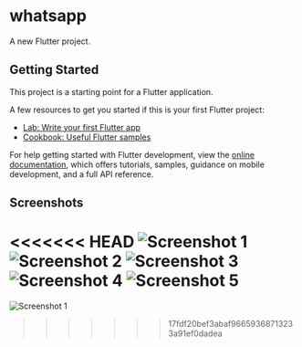 # whatsapp

A new Flutter project.

## Getting Started

This project is a starting point for a Flutter application.

A few resources to get you started if this is your first Flutter project:

- [Lab: Write your first Flutter app](https://docs.flutter.dev/get-started/codelab)
- [Cookbook: Useful Flutter samples](https://docs.flutter.dev/cookbook)

For help getting started with Flutter development, view the
[online documentation](https://docs.flutter.dev/), which offers tutorials,
samples, guidance on mobile development, and a full API reference.

## Screenshots

<<<<<<< HEAD
<img src="./screenshots/Screenshot_1690977540.png" alt="Screenshot 1" />
<img src="./screenshots/Screenshot_1690977594.png" alt="Screenshot 2" />
<img src="./screenshots/Screenshot_1690977599.png" alt="Screenshot 3" />
<img src="./screenshots/Screenshot_1690977698.png" alt="Screenshot 4" />
<img src="./screenshots/Screenshot_1690977601.png" alt="Screenshot 5" />
=======
<img src="" alt="Screenshot 1" />

>>>>>>> 17fdf20bef3abaf96659368713233a91ef0dadea
